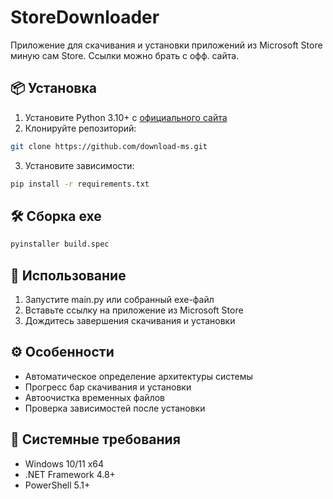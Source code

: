 # StoreDownloader

Приложение для скачивания и установки приложений из Microsoft Store миную сам Store.
Ссылки можно брать с офф. сайта.

## 📦 Установка

1. Установите Python 3.10+ с [официального сайта](https://www.python.org/)
2. Клонируйте репозиторий:
```bash
git clone https://github.com/download-ms.git
```
3. Установите зависимости:
```bash
pip install -r requirements.txt
```

## 🛠 Сборка exe
```bash
pyinstaller build.spec
```

## 🚀 Использование
1. Запустите main.py или собранный exe-файл
2. Вставьте ссылку на приложение из Microsoft Store
3. Дождитесь завершения скачивания и установки

## ⚙️ Особенности
- Автоматическое определение архитектуры системы
- Прогресс бар скачивания и установки
- Автоочистка временных файлов
- Проверка зависимостей после установки

## 📌 Системные требования
- Windows 10/11 x64
- .NET Framework 4.8+
- PowerShell 5.1+
